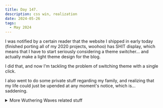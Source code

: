```yaml
---
title: Day 147.
description: css win, realization
date: 2024-05-26
tags: 
  - May 2024
---
```


I was notified by a certain reader that the website I shipped in early today (finished porting all of my 2020 projects, woohoo) has SHIT display, which means that I have to start seriously considering a theme switcher... and actually make a light theme design for the blog. 

I did that, and now I'm tackling the problem of switching theme with a single click.

I also went to do some private stuff regarding my family, and realizing that my life could just be upended at any moment's notice, which is... saddening.

<details>
<summary>
More Wuthering Waves related stuff
</summary>

Beautiful sunrise...

<a href="https://imgur.com/iiBbQxj"><img src="https://i.imgur.com/iiBbQxj.png" title="source: imgur.com"  width="500px" alt="Sunrise #1" /></a>

<a href="https://imgur.com/x5eOvQM"><img src="https://i.imgur.com/x5eOvQM.png" title="source: imgur.com" width="500px" alt="Sunrise #2" /></a>

I feel the need to sit on this bench...

<a href="https://imgur.com/BLd65SM"><img src="https://i.imgur.com/BLd65SM.png" title="source: imgur.com" width="500px" alt="A daunting bench" /></a>

Why do I feel... so much... POWER?!

<a href="https://imgur.com/WuqLNyh"><img src="https://i.imgur.com/WuqLNyh.png" title="source: imgur.com" width="500px" alt="POWER!" /></a>

</details>